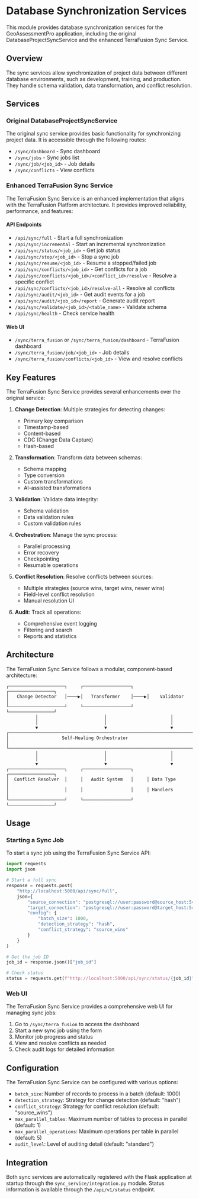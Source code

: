 # Database Synchronization Services

This module provides database synchronization services for the GeoAssessmentPro application, including the original DatabaseProjectSyncService and the enhanced TerraFusion Sync Service.

## Overview

The sync services allow synchronization of project data between different database environments, such as development, training, and production. They handle schema validation, data transformation, and conflict resolution.

## Services

### Original DatabaseProjectSyncService

The original sync service provides basic functionality for synchronizing project data. It is accessible through the following routes:

- `/sync/dashboard` - Sync dashboard
- `/sync/jobs` - Sync jobs list
- `/sync/job/<job_id>` - Job details
- `/sync/conflicts` - View conflicts

### Enhanced TerraFusion Sync Service

The TerraFusion Sync Service is an enhanced implementation that aligns with the TerraFusion Platform architecture. It provides improved reliability, performance, and features:

#### API Endpoints

- `/api/sync/full` - Start a full synchronization
- `/api/sync/incremental` - Start an incremental synchronization
- `/api/sync/status/<job_id>` - Get job status
- `/api/sync/stop/<job_id>` - Stop a sync job
- `/api/sync/resume/<job_id>` - Resume a stopped/failed job
- `/api/sync/conflicts/<job_id>` - Get conflicts for a job
- `/api/sync/conflicts/<job_id>/<conflict_id>/resolve` - Resolve a specific conflict
- `/api/sync/conflicts/<job_id>/resolve-all` - Resolve all conflicts
- `/api/sync/audit/<job_id>` - Get audit events for a job
- `/api/sync/audit/<job_id>/report` - Generate audit report
- `/api/sync/validate/<job_id>/<table_name>` - Validate schema
- `/api/sync/health` - Check service health

#### Web UI

- `/sync/terra_fusion` or `/sync/terra_fusion/dashboard` - TerraFusion dashboard
- `/sync/terra_fusion/job/<job_id>` - Job details
- `/sync/terra_fusion/conflicts/<job_id>` - View and resolve conflicts

## Key Features

The TerraFusion Sync Service provides several enhancements over the original service:

1. **Change Detection**: Multiple strategies for detecting changes:
   - Primary key comparison
   - Timestamp-based
   - Content-based
   - CDC (Change Data Capture)
   - Hash-based

2. **Transformation**: Transform data between schemas:
   - Schema mapping
   - Type conversion
   - Custom transformations
   - AI-assisted transformations

3. **Validation**: Validate data integrity:
   - Schema validation
   - Data validation rules
   - Custom validation rules

4. **Orchestration**: Manage the sync process:
   - Parallel processing
   - Error recovery
   - Checkpointing
   - Resumable operations

5. **Conflict Resolution**: Resolve conflicts between sources:
   - Multiple strategies (source wins, target wins, newer wins)
   - Field-level conflict resolution
   - Manual resolution UI

6. **Audit**: Track all operations:
   - Comprehensive event logging
   - Filtering and search
   - Reports and statistics

## Architecture

The TerraFusion Sync Service follows a modular, component-based architecture:

```
┌─────────────────────┐     ┌──────────────────┐     ┌─────────────────┐
│   Change Detector   │────▶│   Transformer    │────▶│    Validator    │
└─────────────────────┘     └──────────────────┘     └─────────────────┘
           │                         │                        │
           │                         │                        │
           ▼                         ▼                        ▼
┌─────────────────────────────────────────────────────────────────────┐
│                    Self-Healing Orchestrator                         │
└─────────────────────────────────────────────────────────────────────┘
           │                         │                        │
           │                         │                        │
           ▼                         ▼                        ▼
┌─────────────────────┐     ┌──────────────────┐     ┌─────────────────┐
│  Conflict Resolver  │     │   Audit System   │     │ Data Type       │
│                     │     │                  │     │ Handlers        │
└─────────────────────┘     └──────────────────┘     └─────────────────┘
```

## Usage

### Starting a Sync Job

To start a sync job using the TerraFusion Sync Service API:

```python
import requests
import json

# Start a full sync
response = requests.post(
    "http://localhost:5000/api/sync/full",
    json={
        "source_connection": "postgresql://user:password@source_host:5432/source_db",
        "target_connection": "postgresql://user:password@target_host:5432/target_db",
        "config": {
            "batch_size": 1000,
            "detection_strategy": "hash",
            "conflict_strategy": "source_wins"
        }
    }
)

# Get the job ID
job_id = response.json()["job_id"]

# Check status
status = requests.get(f"http://localhost:5000/api/sync/status/{job_id}").json()
```

### Web UI

The TerraFusion Sync Service provides a comprehensive web UI for managing sync jobs:

1. Go to `/sync/terra_fusion` to access the dashboard
2. Start a new sync job using the form
3. Monitor job progress and status
4. View and resolve conflicts as needed
5. Check audit logs for detailed information

## Configuration

The TerraFusion Sync Service can be configured with various options:

- `batch_size`: Number of records to process in a batch (default: 1000)
- `detection_strategy`: Strategy for change detection (default: "hash")
- `conflict_strategy`: Strategy for conflict resolution (default: "source_wins")
- `max_parallel_tables`: Maximum number of tables to process in parallel (default: 1)
- `max_parallel_operations`: Maximum operations per table in parallel (default: 5)
- `audit_level`: Level of auditing detail (default: "standard")

## Integration

Both sync services are automatically registered with the Flask application at startup through the `sync_service/integration.py` module. Status information is available through the `/api/v1/status` endpoint.